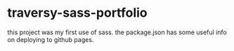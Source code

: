 # traversy-sass-portfolio

this project was my first use of sass. the package.json has some useful info on deploying to github pages.
